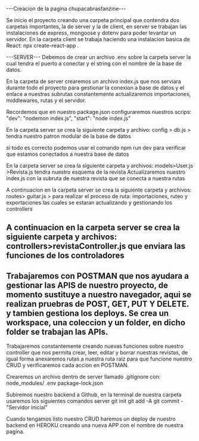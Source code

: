 ---Creacion de la pagina chupacabrasfanzine---

Se inicio el proyecto creando una carpeta principal
que contendra dos carpetas importantes, la de server
y la de client, en server se trabajan las instalaciones
de express, mongoose y dotenv para poder levantar un servidor. En la carpeta client se trabaja haciendo 
una instalacion basica de React: npx create-react-app .

---SERVER---
Debemos de crear un archivo .env sobre la carpeta server la cual tendra el puerto a conectar y el string con el nombre de la base de datos.

En la carpeta de server crearemos un archivo index.js que nos serviara durante todo el proyecto para gestionar la conexion a base de datos y el enlace a nuestras subrutas
constantemente actualizaremos importaciones, middlewares, rutas y el servidor.

Recordemos que en nuestro package.json configuraremos nuestros scrips:
 "dev": "nodemon index.js",
 "start": "node index.js"

En la carpeta server se crea la siguiente carpeta y archivo:
config > db.js > tendra nuestro patron modular de la base de datos

si todo es correcto podemos usar el comando npm run dev
para verificar que estamos conectados a nuestra base de datos

En la carpeta server se crea la siguiente carpeta y archivos:
models>User.js
      >Revista.js tendra nuestro esquema de la revista
Actualizaremos nuestro index.js con la subruta de nuestra revista que se conecta a nuestra rutas

A continuacion en la carpeta server se crea la siguiente carpeta y archivos:
routes> guitar.js > para realizar el proceso de ruta: importaciones, ruteo y exportaciones las cuales se estaran
actualizando y gestionando los controllers

A continuacion en la carpeta server se crea la siguiente carpeta y archivos:
controllers>revistaController.js que enviara las funciones de los controladores
-----
Trabajaremos con POSTMAN que nos ayudara a gestionar las APIS de nuestro proyecto, de momento sustituye a nuestro navegador, aqui se realizan pruebras de POST, GET, PUT Y DELETE. y tambien gestiona los deploys. Se crea un workspace, una coleccion y un folder, en dicho folder se trabajan las APIs.
-----

Trabajaremos constantemente creando nuevas funciones sobre nuestro controller que nos permita crear, leer, editar y borrar nuestras revistas, de igual forma anexaremos rutas a nuestra ruta raiz para que funcione nuestro CRUD y verificaremos cada accion en POSTMAN.

Crearemos un archivo dentro de server llamado .gitignore
con:
node_modules/
.env
package-lock.json

Subiremos nuestro backend a Github, en la terminal de nuestra carpeta usaremos los siguientes comandos server
git init
git add -A
git commit - "Servidor inicial"


Cuando tengamos listo nuestro CRUD haremos un deploy de nuestro backend en HEROKU creando una nueva APP con el nombre de nuestra pagina.











